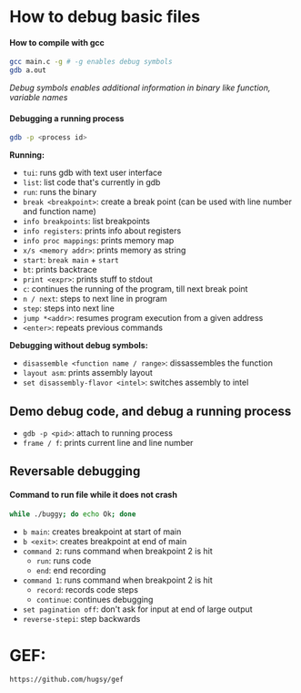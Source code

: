 # How to debug basic files
#### How to compile with gcc
``` bash
gcc main.c -g # -g enables debug symbols
gdb a.out
```
*Debug symbols enables additional information in binary like function, variable names*

#### Debugging a running process
``` bash
gdb -p <process id>
```
__Running:__ 
- `tui`: runs gdb with text user interface
- `list`: list code that's currently in gdb
- `run`: runs the binary
- `break <breakpoint>`: create a break point (can be used with line number and function name)
- `info breakpoints`: list breakpoints
- `info registers`: prints info about registers 
- `info proc mappings`: prints memory map
- `x/s <memory addr>`: prints memory as string
- `start`: `break main` + `start`
- `bt`: prints backtrace
- `print <expr>`: prints stuff to stdout
- `c`: continues the running of the program, till next break point
- `n / next`: steps to next line in program
- `step`: steps into next line
- `jump *<addr>`: resumes program execution from a given address
- `<enter>`: repeats previous commands
	
__Debugging without debug symbols:__
- `disassemble <function name / range>`: dissassembles the function
- `layout asm`: prints assembly layout
- `set disassembly-flavor <intel>`: switches assembly to intel

## Demo debug code, and debug a running process
- `gdb -p <pid>`: attach to running process
- `frame / f`: prints current line and line number

## Reversable debugging
#### Command to run file while it does not crash
``` bash
while ./buggy; do echo Ok; done
```

 - `b main`: creates breakpoint at start of main
 - `b <exit>`: creates breakpoint at end of main
 - `command 2`: runs command when breakpoint 2 is hit
	 - `run`: runs code
	 - `end`: end recording
 - `command 1`: runs command when breakpoint 2 is hit
	 - `record`: records code steps
	 - `continue`: continues debugging
 - `set pagination off`: don't ask for input at end of large output
 - `reverse-stepi`: step backwards
# GEF:
`https://github.com/hugsy/gef`


